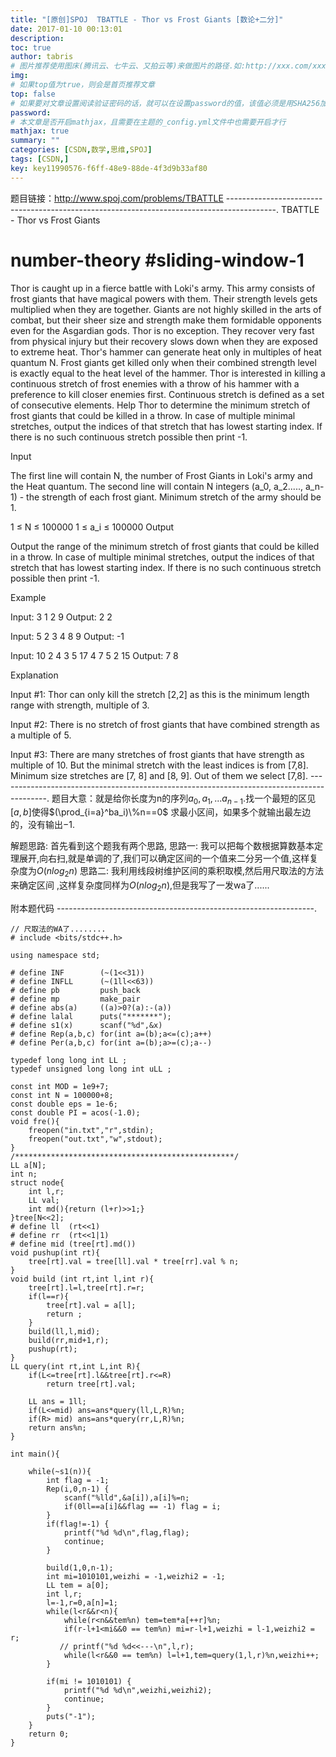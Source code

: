 ```yaml
---
title: "[原创]SPOJ  TBATTLE - Thor vs Frost Giants [数论+二分]"
date: 2017-01-10 00:13:01
description:
toc: true
author: tabris
# 图片推荐使用图床(腾讯云、七牛云、又拍云等)来做图片的路径.如:http://xxx.com/xxx.jpg
img:
# 如果top值为true，则会是首页推荐文章
top: false
# 如果要对文章设置阅读验证密码的话，就可以在设置password的值，该值必须是用SHA256加密后的密码，防止被他人识破
password:
# 本文章是否开启mathjax，且需要在主题的_config.yml文件中也需要开启才行
mathjax: true
summary: ""
categories: [CSDN,数学,思维,SPOJ]
tags: [CSDN,]
key: key11990576-f6ff-48e9-88de-4f3d9b33af80
---
```


题目链接：http://www.spoj.com/problems/TBATTLE
------------------------------------------------------------------------------------------.
TBATTLE - Thor vs Frost Giants
# number-theory #sliding-window-1

Thor is caught up in a fierce battle with Loki's army. This army consists of frost giants that have magical powers with them. Their strength levels gets multiplied when they are together. Giants are not highly skilled in the arts of combat, but their sheer size and strength make them formidable opponents even for the Asgardian gods. Thor is no exception. They recover very fast from physical injury but their recovery slows down when they are exposed to extreme heat.
Thor's hammer can generate heat only in multiples of heat quantum N. Frost giants get killed only when their combined strength level is exactly equal to the heat level of the hammer. Thor is interested in killing a continuous stretch of frost enemies with a throw of his hammer with a preference to kill closer enemies first.
Continuous stretch is defined as a set of consecutive elements.
Help Thor to determine the minimum stretch of frost giants that could be killed in a throw. In case of multiple minimal stretches, output the indices of that stretch that has lowest starting index. If there is no such continuous stretch possible then print -1.

Input

The first line will contain N, the number of Frost Giants in Loki's army and the Heat quantum.
The second line will contain N integers (a_0, a_2....., a_n-1) - the strength of each frost giant.
Minimum stretch of the army should be 1.

1 ≤ N ≤ 100000
1 ≤ a_i ≤ 100000
Output

Output the range of the minimum stretch of frost giants that could be killed in a throw. In case of multiple minimal stretches, output the indices of that stretch that has lowest starting index.
If there is no such continuous stretch possible then print -1.

Example

Input:
3
1 2 9
Output:
2 2

Input:
5
2 3 4 8 9
Output:
-1

Input:
10
2 4 3 5 17 4 7 5 2 15
Output:
7 8


Explanation

Input #1:
Thor can only kill the stretch [2,2] as this is the minimum length range with strength, multiple of 3.

Input #2:
There is no stretch of frost giants that have combined strength as a multiple of 5.

Input #3:
There are many stretches of frost giants that have strength as multiple of 10. But the minimal stretch with the least indices is from [7,8]. Minimum size stretches are [7, 8] and [8, 9]. Out of them we select [7,8].
------------------------------------------------------------------------------------------.
题目大意：就是给你长度为n的序列$a_0,a_1,...a_{n-1}$.找一个最短的区见$[a,b]$使得$(\prod_{i=a}^ba_i)\%n==0$ 求最小区间，如果多个就输出最左边的，没有输出$-1$.


解题思路:
首先看到这个题我有两个思路,
思路一:  我可以把每个数根据算数基本定理展开,向右扫,就是单调的了,我们可以确定区间的一个值来二分另一个值,这样复杂度为$O(nlog_2n)$
思路二:  我利用线段树维护区间的乘积取模,然后用尺取法的方法来确定区间 ,这样复杂度同样为$O(nlog_2n)$,但是我写了一发wa了......


附本题代码
----------------------------------------------------------------.
```
// 尺取法的WA了........
# include <bits/stdc++.h>

using namespace std;

# define INF        (~(1<<31))
# define INFLL      (~(1ll<<63))
# define pb         push_back
# define mp         make_pair
# define abs(a)     ((a)>0?(a):-(a))
# define lalal      puts("*******");
# define s1(x)      scanf("%d",&x)
# define Rep(a,b,c) for(int a=(b);a<=(c);a++)
# define Per(a,b,c) for(int a=(b);a>=(c);a--)

typedef long long int LL ;
typedef unsigned long long int uLL ;

const int MOD = 1e9+7;
const int N = 100000+8;
const double eps = 1e-6;
const double PI = acos(-1.0);
void fre(){
    freopen("in.txt","r",stdin);
    freopen("out.txt","w",stdout);
}
/*************************************************/
LL a[N];
int n;
struct node{
    int l,r;
    LL val;
    int md(){return (l+r)>>1;}
}tree[N<<2];
# define ll  (rt<<1)
# define rr  (rt<<1|1)
# define mid (tree[rt].md())
void pushup(int rt){
    tree[rt].val = tree[ll].val * tree[rr].val % n;
}
void build (int rt,int l,int r){
    tree[rt].l=l,tree[rt].r=r;
    if(l==r){
        tree[rt].val = a[l];
        return ;
    }
    build(ll,l,mid);
    build(rr,mid+1,r);
    pushup(rt);
}
LL query(int rt,int L,int R){
    if(L<=tree[rt].l&&tree[rt].r<=R)
        return tree[rt].val;

    LL ans = 1ll;
    if(L<=mid) ans=ans*query(ll,L,R)%n;
    if(R> mid) ans=ans*query(rr,L,R)%n;
    return ans%n;
}

int main(){

    while(~s1(n)){
        int flag = -1;
        Rep(i,0,n-1) {
            scanf("%lld",&a[i]),a[i]%=n;
            if(0ll==a[i]&&flag == -1) flag = i;
        }
        if(flag!=-1) {
            printf("%d %d\n",flag,flag);
            continue;
        }

        build(1,0,n-1);
        int mi=1010101,weizhi = -1,weizhi2 = -1;
        LL tem = a[0];
        int l,r;
        l=-1,r=0,a[n]=1;
        while(l<r&&r<n){
            while(r<n&&tem%n) tem=tem*a[++r]%n;
            if(r-l+1<mi&&0 == tem%n) mi=r-l+1,weizhi = l-1,weizhi2 = r;
           // printf("%d %d<<---\n",l,r);
            while(l<r&&0 == tem%n) l=l+1,tem=query(1,l,r)%n,weizhi++;
        }

        if(mi != 1010101) {
            printf("%d %d\n",weizhi,weizhi2);
            continue;
        }
        puts("-1");
    }
    return 0;
}

```